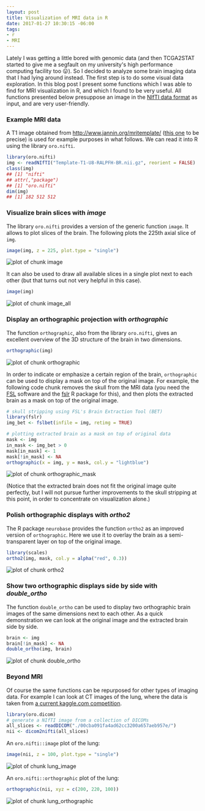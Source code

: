 ```yaml
---
layout: post
title: Visualization of MRI data in R
date: 2017-01-27 10:30:15 -06:00
tags:
- r
- MRI
---
```


Lately I was getting a little bored with genomic data (and then TCGA2STAT started to give me a segfault on my university's high performance computing facility too :stuck_out_tongue:). So I decided to analyze some brain imaging data that I had lying around instead. The first step is to do some visual data exploration. In this blog post I present some functions which I was able to find for MRI visualization in R, and which I found to be very useful. All functions presented below presuppose an image in the [NIfTI data format](https://nifti.nimh.nih.gov/nifti-1/) as input, and are very user-friendly.

### Example MRI data

A T1 image obtained from <http://www.jannin.org/mritemplate/> ([this one](http://www.jannin.org/mritemplate/data/Template-T1-U8-RALPFH-BR.nii.gz) to be precise) is used for example purposes in what follows. We can read it into R using the library `oro.nifti`.


```r
library(oro.nifti)
img <- readNIfTI("Template-T1-U8-RALPFH-BR.nii.gz", reorient = FALSE)
class(img)
## [1] "nifti"
## attr(,"package")
## [1] "oro.nifti"
dim(img)
## [1] 182 512 512
```

### Visualize brain slices with *image*

The library `oro.nifti` provides a version of the generic function `image`. It allows to plot slices of the brain. The following plots the 225th axial slice of `img`.

```r
image(img, z = 225, plot.type = "single")
```

![plot of chunk image](../images/MRI_viz/image-1.png)

It can also be used to draw all available slices in a single plot next to each other (but that turns out not very helpful in this case).

```r
image(img)
```

![plot of chunk image_all](../images/MRI_viz/image_all-1.png)

### Display an orthographic projection with *orthographic*

The function `orthographic`, also from the library `oro.nifti`, gives an excellent overview of the 3D structure of the brain in two dimensions.


```r
orthographic(img)
```

![plot of chunk orthographic](../images/MRI_viz/orthographic-1.png)

In order to indicate or emphasize a certain region of the brain, `orthographic` can be used to display a mask on top of the original image. For example, the following code chunk removes the skull from the MRI data (you need the [FSL](https://fsl.fmrib.ox.ac.uk/fsl/fslwiki/) software and the [fslr](https://github.com/muschellij2/fslr) R package for this), and then plots the extracted brain as a mask on top of the original image.

```r
# skull stripping using FSL's Brain Extraction Tool (BET)
library(fslr)
img_bet <- fslbet(infile = img, retimg = TRUE)

# plotting extracted brain as a mask on top of original data
mask <- img
in_mask <- img_bet > 0
mask[in_mask] <- 1
mask[!in_mask] <- NA
orthographic(x = img, y = mask, col.y = "lightblue")
```

![plot of chunk orthographic_mask](../images/MRI_viz/orthographic_mask-1.png)

(Notice that the extracted brain does not fit the original image quite perfectly, but I will not pursue further improvements to the skull stripping at this point, in order to concentrate on visualization alone.)

### Polish orthographic displays with *ortho2*

The R package `neurobase` provides the function `ortho2` as an improved version of `orthographic`. Here we use it to overlay the brain as a semi-transparent layer on top of the original image.

```r
library(scales)
ortho2(img, mask, col.y = alpha("red", 0.3))
```

![plot of chunk ortho2](../images/MRI_viz/ortho2-1.png)

### Show two orthographic displays side by side with *double_ortho*

The function `double_ortho` can be used to display two orthographic brain images of the same dimensions next to each other. As a quick demonstration we can look at the original image and the extracted brain side by side.

```r
brain <- img
brain[!in_mask] <- NA
double_ortho(img, brain)
```

![plot of chunk double_ortho](../images/MRI_viz/double_ortho-1.png)

### Beyond MRI

Of course the same functions can be repurposed for other types of imaging data. For example I can look at CT images of the lung, where the data is taken from [a current kaggle.com competition](https://www.kaggle.com/c/data-science-bowl-2017).

```r
library(oro.dicom)
# generate a NIfTI image from a collection of DICOMs
all_slices <- readDICOM("./00cba091fa4ad62cc3200a657aeb957e/")
nii <- dicom2nifti(all_slices)
```

An `oro.nifti::image` plot of the lung:

```r
image(nii, z = 100, plot.type = "single")
```

![plot of chunk lung_image](../images/MRI_viz/lung_image-1.png)

An `oro.nifti::orthographic` plot of the lung:

```r
orthographic(nii, xyz = c(200, 220, 100))
```

![plot of chunk lung_orthographic](../images/MRI_viz/lung_orthographic-1.png)

